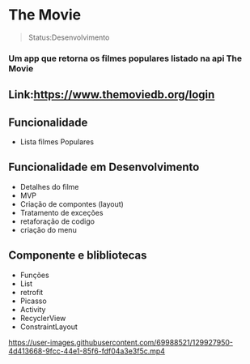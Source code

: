 

<h1>The Movie</h1>

>Status:Desenvolvimento

### Um app que retorna os filmes populares listado na api The Movie
## Link:https://www.themoviedb.org/login



## Funcionalidade

+ Lista filmes Populares

## Funcionalidade em Desenvolvimento

+ Detalhes do filme
+ MVP
+ Criação de compontes (layout)
+ Tratamento de exceções 
+ retaforação de codigo
+ criação do menu

## Componente e blibliotecas

+ Funções
+ List
+ retrofit
+ Picasso
+ Activity
+ RecyclerView
+ ConstraintLayout


https://user-images.githubusercontent.com/69988521/129927950-4d413668-9fcc-44e1-85f6-fdf04a3e3f5c.mp4

